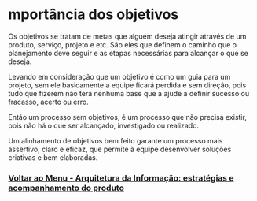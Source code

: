 # mportância dos objetivos

Os objetivos se tratam de metas que alguém deseja atingir através de um produto, serviço, projeto e etc. São eles que definem o caminho que o planejamento deve seguir e as etapas necessárias para alcançar o que se deseja.

Levando em consideração que um objetivo é como um guia para um projeto, sem ele basicamente a equipe ficará perdida e sem direção, pois tudo que fizerem não terá nenhuma base que a ajude a definir sucesso ou fracasso, acerto ou erro.

Então um processo sem objetivos, é um processo que não precisa existir, pois não há o que ser alcançado, investigado ou realizado.

Um alinhamento de objetivos bem feito garante um processo mais assertivo, claro e eficaz, que permite à equipe desenvolver soluções criativas e bem elaboradas.

### [Voltar ao Menu - Arquitetura da Informação: estratégias e acompanhamento do produto](../menu.md)
